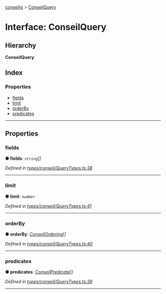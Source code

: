 [conseiljs](../README.md) > [ConseilQuery](../interfaces/conseilquery.md)

# Interface: ConseilQuery

## Hierarchy

**ConseilQuery**

## Index

### Properties

* [fields](conseilquery.md#fields)
* [limit](conseilquery.md#limit)
* [orderBy](conseilquery.md#orderby)
* [predicates](conseilquery.md#predicates)

---

## Properties

<a id="fields"></a>

###  fields

**● fields**: *`string`[]*

*Defined in [types/conseil/QueryTypes.ts:38](https://github.com/Cryptonomic/ConseilJS/blob/6ee1a2c/src/types/conseil/QueryTypes.ts#L38)*

___
<a id="limit"></a>

###  limit

**● limit**: *`number`*

*Defined in [types/conseil/QueryTypes.ts:41](https://github.com/Cryptonomic/ConseilJS/blob/6ee1a2c/src/types/conseil/QueryTypes.ts#L41)*

___
<a id="orderby"></a>

###  orderBy

**● orderBy**: *[ConseilOrdering](conseilordering.md)[]*

*Defined in [types/conseil/QueryTypes.ts:40](https://github.com/Cryptonomic/ConseilJS/blob/6ee1a2c/src/types/conseil/QueryTypes.ts#L40)*

___
<a id="predicates"></a>

###  predicates

**● predicates**: *[ConseilPredicate](conseilpredicate.md)[]*

*Defined in [types/conseil/QueryTypes.ts:39](https://github.com/Cryptonomic/ConseilJS/blob/6ee1a2c/src/types/conseil/QueryTypes.ts#L39)*

___

